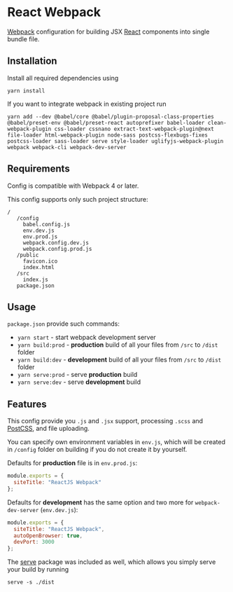 # React Webpack
[Webpack](https://webpack.js.org/) configuration for building JSX [React](https://reactjs.org/) components into single bundle file.

## Installation
Install all required dependencies using
```
yarn install
```

If you want to integrate webpack in existing project run
```
yarn add --dev @babel/core @babel/plugin-proposal-class-properties @babel/preset-env @babel/preset-react autoprefixer babel-loader clean-webpack-plugin css-loader cssnano extract-text-webpack-plugin@next file-loader html-webpack-plugin node-sass postcss-flexbugs-fixes postcss-loader sass-loader serve style-loader uglifyjs-webpack-plugin webpack webpack-cli webpack-dev-server
```

## Requirements
Config is compatible with Webpack 4 or later.

This config supports only such project structure:
```
/
   /config
     babel.config.js
     env.dev.js
     env.prod.js
     webpack.config.dev.js
     webpack.config.prod.js
   /public
     favicon.ico
     index.html
   /src
     index.js
   package.json
```

## Usage
`package.json` provide such commands:
- `yarn start`  - start webpack development server
- `yarn build:prod` - **production** build of all your files from `/src` to `/dist` folder
- `yarn build:dev` - **development** build of all your files from `/src` to `/dist` folder
- `yarn serve:prod` - serve **production** build
- `yarn serve:dev` - serve **development** build

## Features
This config provide you `.js` and `.jsx` support, processing `.scss` and [PostCSS](https://postcss.org/), and file uploading.

You can specify own environment variables in `env.js`, which will be created in `/config` folder on building if you do not create it by yourself.

Defaults for **production** file is in `env.prod.js`:
```javascript
module.exports = {
  siteTitle: "ReactJS Webpack"
};
```
Defaults for **development** has the same option and two more for `webpack-dev-server` (`env.dev.js`):
```javascript
module.exports = {
  siteTitle: "ReactJS Webpack",
  autoOpenBrowser: true,
  devPort: 3000
};
```

The [serve](https://www.npmjs.com/package/serve) package was included as well, which allows you simply serve your build by running
```
serve -s ./dist
```
